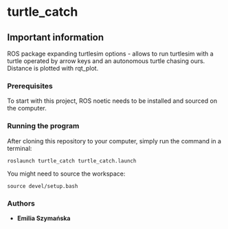 # turtle_catch

## Important information
ROS package expanding turtlesim options - allows to run turtlesim with a turtle operated by arrow keys and an autonomous turtle chasing ours. Distance is plotted with rqt\_plot.

### Prerequisites
To start with this project, ROS noetic needs to be installed and sourced on the computer.

### Running the program
After cloning this repository to your computer, simply run the command in a terminal:
```
roslaunch turtle_catch turtle_catch.launch
```
You might need to source the workspace:
```
source devel/setup.bash
```

### Authors
* **Emilia Szymańska**
